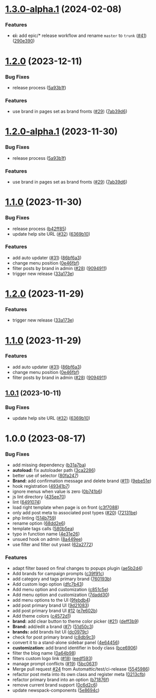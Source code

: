 # [1.3.0-alpha.1](https://github.com/Automattic/newspack-multibranded-site/compare/v1.2.0...v1.3.0-alpha.1) (2024-02-08)


### Features

* **ci:** add epic/* release workflow and rename `master` to `trunk` ([#41](https://github.com/Automattic/newspack-multibranded-site/issues/41)) ([290e390](https://github.com/Automattic/newspack-multibranded-site/commit/290e390af56a8af20a90d952c2d6596714a5045c))

# [1.2.0](https://github.com/Automattic/newspack-multibranded-site/compare/v1.1.0...v1.2.0) (2023-12-11)


### Bug Fixes

* release process ([5a93b1f](https://github.com/Automattic/newspack-multibranded-site/commit/5a93b1f5ba4449f9ed85a1635f62cd77ce8ee6e5))


### Features

* use brand in pages set as brand fronts ([#29](https://github.com/Automattic/newspack-multibranded-site/issues/29)) ([7ab39d6](https://github.com/Automattic/newspack-multibranded-site/commit/7ab39d69801ac8639675106f307a75e88ff9511a))

# [1.2.0-alpha.1](https://github.com/Automattic/newspack-multibranded-site/compare/v1.1.0...v1.2.0-alpha.1) (2023-11-30)


### Bug Fixes

* release process ([5a93b1f](https://github.com/Automattic/newspack-multibranded-site/commit/5a93b1f5ba4449f9ed85a1635f62cd77ce8ee6e5))


### Features

* use brand in pages set as brand fronts ([#29](https://github.com/Automattic/newspack-multibranded-site/issues/29)) ([7ab39d6](https://github.com/Automattic/newspack-multibranded-site/commit/7ab39d69801ac8639675106f307a75e88ff9511a))

# [1.1.0](https://github.com/Automattic/newspack-multibranded-site/compare/v1.0.0...v1.1.0) (2023-11-30)


### Bug Fixes

* release process ([b42ff85](https://github.com/Automattic/newspack-multibranded-site/commit/b42ff85805ec68782124e56e914d58d2e93f945f))
* update help site URL ([#32](https://github.com/Automattic/newspack-multibranded-site/issues/32)) ([6369b10](https://github.com/Automattic/newspack-multibranded-site/commit/6369b101af36044fb6cf9b4f223fe04fbc8cf767))


### Features

* add auto updater ([#31](https://github.com/Automattic/newspack-multibranded-site/issues/31)) ([86bf6a3](https://github.com/Automattic/newspack-multibranded-site/commit/86bf6a3c8d1f659c4f92bc8d5dd307a061bd6074))
* change menu position ([0e46fbf](https://github.com/Automattic/newspack-multibranded-site/commit/0e46fbfc8f40251dc927744862ef07e7d1532516))
* filter posts by brand in admin ([#28](https://github.com/Automattic/newspack-multibranded-site/issues/28)) ([9094911](https://github.com/Automattic/newspack-multibranded-site/commit/9094911de161628deb823e668eb814c4610f6074))
* trigger new release ([33a173e](https://github.com/Automattic/newspack-multibranded-site/commit/33a173e95674c537ad34a6b4d7b83317a3fa3302))

# [1.2.0](https://github.com/Automattic/newspack-multibranded-site/compare/v1.1.0...v1.2.0) (2023-11-29)


### Features

* trigger new release ([33a173e](https://github.com/Automattic/newspack-multibranded-site/commit/33a173e95674c537ad34a6b4d7b83317a3fa3302))

# [1.1.0](https://github.com/Automattic/newspack-multibranded-site/compare/v1.0.1...v1.1.0) (2023-11-29)


### Features

* add auto updater ([#31](https://github.com/Automattic/newspack-multibranded-site/issues/31)) ([86bf6a3](https://github.com/Automattic/newspack-multibranded-site/commit/86bf6a3c8d1f659c4f92bc8d5dd307a061bd6074))
* change menu position ([0e46fbf](https://github.com/Automattic/newspack-multibranded-site/commit/0e46fbfc8f40251dc927744862ef07e7d1532516))
* filter posts by brand in admin ([#28](https://github.com/Automattic/newspack-multibranded-site/issues/28)) ([9094911](https://github.com/Automattic/newspack-multibranded-site/commit/9094911de161628deb823e668eb814c4610f6074))

## [1.0.1](https://github.com/Automattic/newspack-multibranded-site/compare/v1.0.0...v1.0.1) (2023-10-11)


### Bug Fixes

* update help site URL ([#32](https://github.com/Automattic/newspack-multibranded-site/issues/32)) ([6369b10](https://github.com/Automattic/newspack-multibranded-site/commit/6369b101af36044fb6cf9b4f223fe04fbc8cf767))

# 1.0.0 (2023-08-17)


### Bug Fixes

* add missing dependency ([b31a7ba](https://github.com/Automattic/newspack-multibranded-site/commit/b31a7ba476b88d529f2cc2e643a3cbd09958f71a))
* **autoload:** fix autoloader path ([3ca2286](https://github.com/Automattic/newspack-multibranded-site/commit/3ca2286bd9513b53915766bc6f2cc2d6483c1372))
* better use of selector ([80fa247](https://github.com/Automattic/newspack-multibranded-site/commit/80fa24716c9c47e07800fe471e4731ae4b38ffbd))
* **Brand:** add confirmation message and delete brand ([#11](https://github.com/Automattic/newspack-multibranded-site/issues/11)) ([9ebe51e](https://github.com/Automattic/newspack-multibranded-site/commit/9ebe51e44a362f8981311ff3779bb373297aa08d))
* hook registration ([49341b7](https://github.com/Automattic/newspack-multibranded-site/commit/49341b7ef79f0b59e2e2160d7429e8e4206f56ed))
* ignore menus when value is zero ([0b741b6](https://github.com/Automattic/newspack-multibranded-site/commit/0b741b6d40da7762e7e30cff3b20d6fff802865e))
* js lint directory ([435ee70](https://github.com/Automattic/newspack-multibranded-site/commit/435ee70ab534a0f2c3a3de49bb8cd6135972eb0c))
* lint ([6491074](https://github.com/Automattic/newspack-multibranded-site/commit/649107423817ac933b910ce9b0694720e55a8f3e))
* load right template when page is on front ([c3f7088](https://github.com/Automattic/newspack-multibranded-site/commit/c3f7088ce81bdba3ddea26c39aaf93249cd5954d))
* only add post meta to associated post types ([#20](https://github.com/Automattic/newspack-multibranded-site/issues/20)) ([72131be](https://github.com/Automattic/newspack-multibranded-site/commit/72131be76c7d3d3f4c12e39a69d37f530365275e))
* php linting ([514b759](https://github.com/Automattic/newspack-multibranded-site/commit/514b7591093f1c5dcdfc0fed292ce77bc5927e5a))
* rename option ([68dd2e6](https://github.com/Automattic/newspack-multibranded-site/commit/68dd2e6cd77e2e9519ddb78398d69d84964a99dc))
* template tags calls ([580b5ea](https://github.com/Automattic/newspack-multibranded-site/commit/580b5ea7048730fd0276a07f3df994704c860f4c))
* typo in function name ([4e31e26](https://github.com/Automattic/newspack-multibranded-site/commit/4e31e26de92d20891305ea3d6a2c1c8115d01019))
* unsued hook on admin ([8a449ee](https://github.com/Automattic/newspack-multibranded-site/commit/8a449eec7364d3b9c932094d29e287e9190a1880))
* use filter and filter out yoast ([62a2772](https://github.com/Automattic/newspack-multibranded-site/commit/62a2772b9ee1f10905a5c9df40d036f0b5778677))


### Features

* adapt filter based on final changes to popups plugin ([ae5b2d4](https://github.com/Automattic/newspack-multibranded-site/commit/ae5b2d4442da32b7df36662c889da4cb46c2c1c5))
* Add brands for campaign prompts ([c39f91c](https://github.com/Automattic/newspack-multibranded-site/commit/c39f91cd16f57cfcaf331d33965e49298b461022))
* add category and tags primary brand ([760193b](https://github.com/Automattic/newspack-multibranded-site/commit/760193b035fb67fe7f402df80ccc5f859cdf65c1))
* Add custom logo option ([dfc7b43](https://github.com/Automattic/newspack-multibranded-site/commit/dfc7b4350c55da2a4d4242c4c0414f8c218604b4))
* Add menu option and customization ([c851c5e](https://github.com/Automattic/newspack-multibranded-site/commit/c851c5e223cf27f5e46051335c4f371e3f2dd4b8))
* Add menu option and customization ([7dadd30](https://github.com/Automattic/newspack-multibranded-site/commit/7dadd3037277ea8d522683e7afcbd2b5638053c3))
* add menu options to the UI ([9febdb4](https://github.com/Automattic/newspack-multibranded-site/commit/9febdb440208a59bcc1957f641d5311f6356e374))
* add post primary brand UI ([9d21083](https://github.com/Automattic/newspack-multibranded-site/commit/9d210835ee1ffc978a32f40ad495f22aa0f29f71))
* add post primary brand UI [#12](https://github.com/Automattic/newspack-multibranded-site/issues/12) ([e7e602b](https://github.com/Automattic/newspack-multibranded-site/commit/e7e602b3f76851b1baa767acc9576f1413ea7db4))
* Add theme colors ([c4572d1](https://github.com/Automattic/newspack-multibranded-site/commit/c4572d10891ea9bb957606dbb998ea4a0683f071))
* **brand:** add clear button to theme color picker ([#21](https://github.com/Automattic/newspack-multibranded-site/issues/21)) ([deff3b9](https://github.com/Automattic/newspack-multibranded-site/commit/deff3b9685331f1a3d5c558efa1d955cd6bc2c41))
* **Brand:** add/edit a brand ([#7](https://github.com/Automattic/newspack-multibranded-site/issues/7)) ([51d50c3](https://github.com/Automattic/newspack-multibranded-site/commit/51d50c331687c55ba7737df711bf4dc539df8c1b))
* **brands:** add brands list UI ([dc0979c](https://github.com/Automattic/newspack-multibranded-site/commit/dc0979cab2f8cbeff95ee4fb35ba8a1016efc61c))
* check for post primary brand ([c8db9c3](https://github.com/Automattic/newspack-multibranded-site/commit/c8db9c38067cdf0759e96404be78f11dd1d372c3))
* convert it to a stand-alone sidebar panel ([4e64456](https://github.com/Automattic/newspack-multibranded-site/commit/4e6445630697057eff03e63ea4d1443a4d923d16))
* **customization:** add brand identifier in body class ([bce6906](https://github.com/Automattic/newspack-multibranded-site/commit/bce6906f846a6e245484f1a984c45cbc96f30026))
* filter the blog name ([0a64b98](https://github.com/Automattic/newspack-multibranded-site/commit/0a64b9869bccfb6a286db1fc6d4e34c70361fc5c))
* filters custom logo link ([#18](https://github.com/Automattic/newspack-multibranded-site/issues/18)) ([eedf593](https://github.com/Automattic/newspack-multibranded-site/commit/eedf593228416fe604b2886c41ac93fa62b49938))
* manage prompt conflicts ([#19](https://github.com/Automattic/newspack-multibranded-site/issues/19)) ([5bc0631](https://github.com/Automattic/newspack-multibranded-site/commit/5bc06310663381ddb0f4ed2f3a236308a88de2b1))
* Merge pull request [#24](https://github.com/Automattic/newspack-multibranded-site/issues/24) from Automattic/test/ci-release ([5545986](https://github.com/Automattic/newspack-multibranded-site/commit/5545986519cdd9864145e2015a48384d0c6d70dd))
* refactor post meta into its own class and register meta ([0213cfb](https://github.com/Automattic/newspack-multibranded-site/commit/0213cfb6168197a36dc12a771b7800121903bbad))
* refactor primary brand into an option ([b71876f](https://github.com/Automattic/newspack-multibranded-site/commit/b71876f8831cf2f0280dad93bbdc8d37157295e2))
* remove current brand support ([0c6d2c6](https://github.com/Automattic/newspack-multibranded-site/commit/0c6d2c68b9fa6740bc5830192a12f77f2c33a3af))
* update newspack-components ([5e8694c](https://github.com/Automattic/newspack-multibranded-site/commit/5e8694cce55f16820a19f2121edf53781e75a50e))
